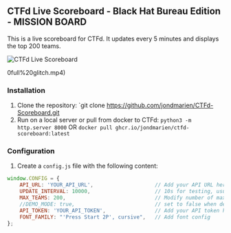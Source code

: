 ## CTFd Live Scoreboard - Black Hat Bureau Edition - MISSION BOARD

This is a live scoreboard for CTFd. It updates every 5 minutes and displays the top 200 teams.

![CTFd Live Scoreboard](https://github.com/user-attachments/assets/8e69d394-10bc-43e3-ad6e-007dcfadcfe3)



0full%20glitch.mp4)

### Installation

1. Clone the repository: `git clone https://github.com/jondmarien/CTFd-Scoreboard.git
2. Run on a local server or pull from docker to CTFd: 
`python3 -m http.server 8000`
OR
`docker pull ghcr.io/jondmarien/ctfd-scoreboard:latest`

### Configuration
1. Create a `config.js` file with the following content:
```javascript
window.CONFIG = {
    API_URL: 'YOUR_API_URL',                    // Add your API URL here
    UPDATE_INTERVAL: 10000,                     // 10s for testing, usually 5 minutes so 300000ms
    MAX_TEAMS: 200,                             // Modify number of max teams if needed
    //DEMO_MODE: true,                          // set to false when deploying, true for demo data from CTFd
    API_TOKEN: 'YOUR_API_TOKEN',                // Add your API token here
    FONT_FAMILY: "'Press Start 2P', cursive",   // Add font config
};
```
